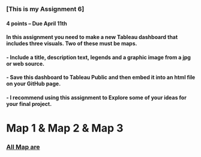 ### [This is my Assignment 6]
#### 4 points – Due April 11th 

#### In this assignment you need to make a new Tableau dashboard that includes three visuals. Two of these must be maps. 
#### - Include a title, description text, legends and a graphic image from a jpg or web source. 
#### - Save this dashboard to Tableau Public and then embed it into an html file on your GitHub page. 
#### - I recommend using this assignment to Explore some of your ideas for your final project. 

# Map 1 & Map 2 & Map 3
### [All Map are ]([https://github.com/farzanehf/LA-558/tree/main/Exercises_/](https://public.tableau.com/app/profile/farzaneh.faramarzi.khanghah/viz/Assignment6-Farzan/Dashboard1?publish=yes))
 
